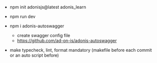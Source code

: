 - npm init adonisjs@latest adonis_learn
- npm run dev
- npm i adonis-autoswagger
  - create swagger config file
  - https://github.com/ad-on-is/adonis-autoswagger


- make typecheck, lint, format mandatory (makefile before each commit or an auto script before)
